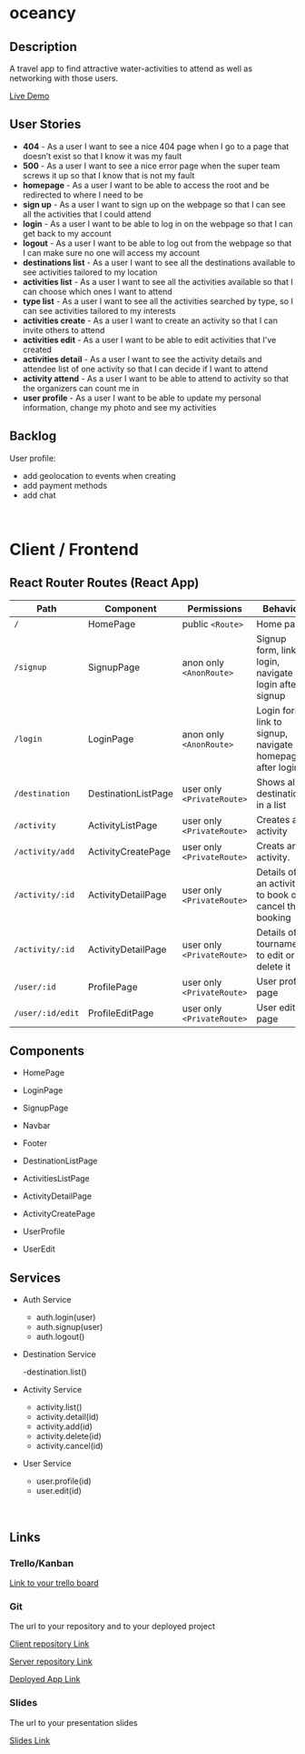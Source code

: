 # oceancy


## Description

A travel app to find attractive water-activities to attend as well as networking with those users.


[Live Demo](https://oceancy.netlify.app)


## User Stories

- **404** - As a user I want to see a nice 404 page when I go to a page that doesn’t exist so that I know it was my fault 										
- **500** - As a user I want to see a nice error page when the super team screws it up so that I know that is not my fault										
- **homepage** - As a user I want to be able to access the root and be redirected to where I need to be										
- **sign up** - As a user I want to sign up on the webpage so that I can see all the activities that I could attend										
- **login** - As a user I want to be able to log in on the webpage so that I can get back to my account										
- **logout** - As a user I want to be able to log out from the webpage so that I can make sure no one will access my account										
- **destinations list** - As a user I want to see all the destinations available to see activities tailored to my location										
- **activities list** - As a user I want to see all the activities available so that I can choose which ones I want to attend										
- **type list** - As a user I want to see all the activities searched by type, so I can see activities tailored to my interests										
- **activities create** - As a user I want to create an activity so that I can invite others to attend										
- **activities edit** - As a user I want to be able to edit activities that I've created										
- **activities detail** - As a user I want to see the activity details and attendee list of one activity so that I can decide if I want to attend 								
- **activity attend** - As a user I want to be able to attend to activity so that the organizers can count me in										
- **user profile** - As a user I want to be able to update my personal information, change my photo and see my activities										

## Backlog

User profile:
- add geolocation to events when creating
- add payment methods
- add chat


<br>


# Client / Frontend

## React Router Routes (React App)
| Path                      | Component            | Permissions                 | Behavior                                                     |
| ------------------------- | -------------------- | --------------------------- | ------------------------------------------------------------ |
| `/`                       | HomePage             | public `<Route>`            | Home page                                                    |
| `/signup`                 | SignupPage           | anon only  `<AnonRoute>`    | Signup form, link to login, navigate to login after signup   |
| `/login`                  | LoginPage            | anon only `<AnonRoute>`     | Login form, link to signup, navigate to homepage after login |
| `/destination`            | DestinationListPage  | user only `<PrivateRoute>`  | Shows all destinations in a list                             |
| `/activity`               | ActivityListPage     | user only `<PrivateRoute>`  | Creates an activity                                          |
| `/activity/add`           | ActivityCreatePage   | user only `<PrivateRoute>`  | Creats an activity.                                          |
| `/activity/:id`           | ActivityDetailPage   | user only `<PrivateRoute>`  | Details of an activity to book or cancel the booking         |
| `/activity/:id`           | ActivityDetailPage   | user only `<PrivateRoute>`  | Details of a tournament to edit or delete it                 |
| `/user/:id`               | ProfilePage          | user only `<PrivateRoute>`  | User profile page                                            |
| `/user/:id/edit`          | ProfileEditPage      | user only `<PrivateRoute>`  | User edit page                                               |




## Components

- HomePage

- LoginPage

- SignupPage

- Navbar

- Footer

- DestinationListPage

- ActivitiesListPage

- ActivityDetailPage

- ActivityCreatePage

- UserProfile

- UserEdit





 

## Services

- Auth Service

  - auth.login(user)
  - auth.signup(user)
  - auth.logout()
  
- Destination Service
 
  -destination.list()
  
- Activity Service

  - activity.list()
  - activity.detail(id)
  - activity.add(id)
  - activity.delete(id)
  - activity.cancel(id)
  
- User Service 

  - user.profile(id)
  - user.edit(id)



<br>




## Links

### Trello/Kanban

[Link to your trello board](https://trello.com/b/iQixIKJd/oceancy) 


### Git

The url to your repository and to your deployed project

[Client repository Link](https://github.com/cris-developer/oceancy-client)

[Server repository Link](https://github.com/cris-developer/oceancy-server)

[Deployed App Link](http://heroku.com)

### Slides

The url to your presentation slides

[Slides Link](http://slides.com)



